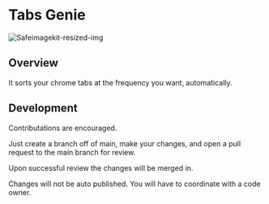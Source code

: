 # Tabs Genie

![Safeimagekit-resized-img](https://user-images.githubusercontent.com/12537806/221697081-ea8d0d9f-d8df-402b-93c2-53eb86fd7f38.png)

## Overview

It sorts your chrome tabs at the frequency you want, automatically. 

## Development

Contributations are encouraged. 

Just create a branch off of main, make your changes, and open a pull request to the main branch for review. 

Upon successful review the changes will be merged in. 

Changes will not be auto published. You will have to coordinate with a code owner. 

